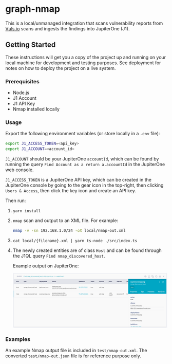 # graph-nmap

This is a local/unmanaged integration that scans vulnerability reports from
[Vuls.io](https://vuls.io) scans and ingests the findings into JupiterOne (J1).

## Getting Started

These instructions will get you a copy of the project up and running on your
local machine for development and testing purposes. See deployment for notes on
how to deploy the project on a live system.

### Prerequisites

* Node.js
* J1 Account
* J1 API Key
* Nmap installed locally

### Usage

Export the following environment variables (or store locally in a `.env` file):

```bash
export J1_ACCESS_TOKEN=<api_key>
export J1_ACCOUNT=<account_id>
```

`J1_ACCOUNT` should be your JupiterOne `accountId`, which can be found by
running the query `Find Account as a return a.accountId` in the JupiterOne web
console.

`J1_ACCESS_TOKEN` is a JupiterOne API key, which can be created in the
JupiterOne console by going to the gear icon in the top-right, then clicking
`Users & Access`, then click the key icon and create an API key.

Then run:

1. `yarn install`

1. `nmap` scan and output to an XML file. For example:

   ```bash
   nmap -v -sn 192.168.1.0/24 -oX local/nmap-out.xml
   ```

1. `cat local/{filename}.xml | yarn ts-node ./src/index.ts`

1. The newly created entities are of class `Host` and can be found through the
   J1QL query `Find nmap_discovered_host`.

   Example output on JupiterOne:

   ![example.png](images/example.png)

### Examples

An example Nmap output file is included in `test/nmap-out.xml`. The converted
`test/nmap-out.json` file is for reference purpose only.
